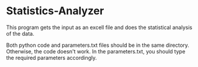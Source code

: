 # Statistics-Analyzer
This program gets the input as an excell file and does the statistical analysis of the data.  

Both python code and parameters.txt files should be in the same directory. Otherwise, the code doesn't work. In the parameters.txt, you should type the required parameters accordingly. 

